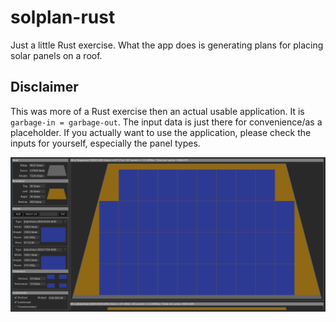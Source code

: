 # solplan-rust

Just a little Rust exercise. What the app does is generating plans for placing solar panels on a roof.

## Disclaimer

This was more of a Rust exercise then an actual usable application. It is `garbage-in = garbage-out`. The input data is just there for convenience/as a placeholder. If you actually want to use the application, please check the inputs for yourself, especially the panel types.

[![result](screenshot.png)](https://ryanmeulenkamp.github.io/solplan-rust/solplan.html)

